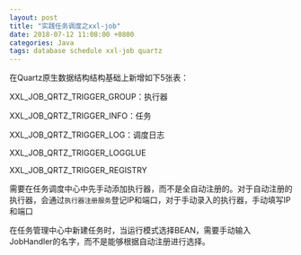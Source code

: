 ```yaml
---
layout: post
title: "实践任务调度之xxl-job"
date: 2018-07-12 11:08:00 +0800
categories: Java
tags: database schedule xxl-job quartz
---
```




在Quartz原生数据结构结构基础上新增如下5张表：

XXL_JOB_QRTZ_TRIGGER_GROUP：执行器

XXL_JOB_QRTZ_TRIGGER_INFO：任务

XXL_JOB_QRTZ_TRIGGER_LOG：调度日志

XXL_JOB_QRTZ_TRIGGER_LOGGLUE

XXL_JOB_QRTZ_TRIGGER_REGISTRY



需要在任务调度中心中先手动添加执行器，而不是全自动注册的。对于自动注册的执行器，会通过`执行器注册服务`登记IP和端口，对于手动录入的执行器，手动填写IP和端口

在任务管理中心中新建任务时，当运行模式选择BEAN，需要手动输入JobHandler的名字，而不是能够根据自动注册进行选择。